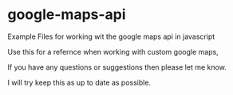 # google-maps-api
Example Files for working wit the google maps api in javascript

Use this for a refernce when working with custom google maps,

If you have any questions or suggestions then please let me know.

I will try keep this as up to date as possible.
